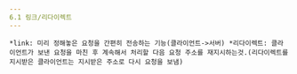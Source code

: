 ```yaml
---
6.1 링크/리다이렉트
---
```

`
*link: 미리 정해놓은 요청을 간편히 전송하는 기능(클라이언트->서버)
*리다이렉트: 클라이언트가 보낸 요청을 마친 후 계속해서 처리할 다음 요청 주소를 재지시하는것.(리다이렉트를 지시받은 클라이언트는 지시받은 주소로 다시 요청을 보냄)
`

